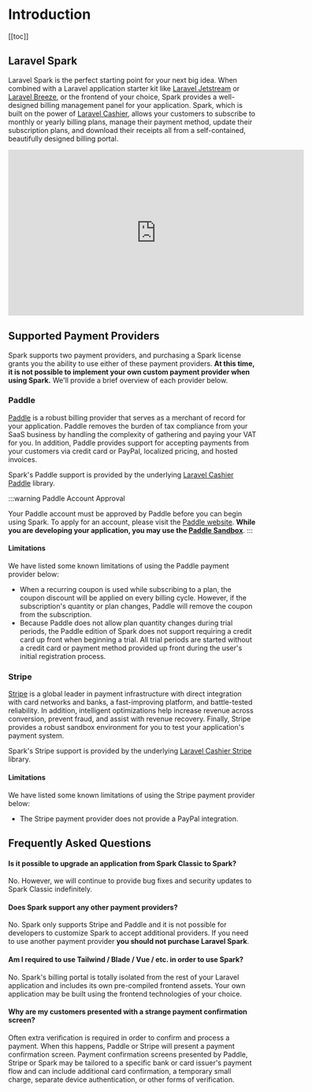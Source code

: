 # Introduction

[[toc]]

## Laravel Spark

Laravel Spark is the perfect starting point for your next big idea. When combined with a Laravel application starter kit like [Laravel Jetstream](https://jetstream.laravel.com) or [Laravel Breeze](https://laravel.com/docs/starter-kits), or the frontend of your choice, Spark provides a well-designed billing management panel for your application. Spark, which is built on the power of [Laravel Cashier](https://laravel.com/docs/billing), allows your customers to subscribe to monthly or yearly billing plans, manage their payment method, update their subscription plans, and download their receipts all from a self-contained, beautifully designed billing portal.

<iframe width="600" height="337" src="https://www.youtube.com/embed/-wAmFagQSzI" frameborder="0" allow="accelerometer; autoplay; clipboard-write; encrypted-media; gyroscope; picture-in-picture" allowfullscreen></iframe>

## Supported Payment Providers

Spark supports two payment providers, and purchasing a Spark license grants you the ability to use either of these payment providers. **At this time, it is not possible to implement your own custom payment provider when using Spark.** We'll provide a brief overview of each provider below.

### Paddle

[Paddle](https://paddle.com) is a robust billing provider that serves as a merchant of record for your application. Paddle removes the burden of tax compliance from your SaaS business by handling the complexity of gathering and paying your VAT for you. In addition, Paddle provides support for accepting payments from your customers via credit card or PayPal, localized pricing, and hosted invoices.

Spark's Paddle support is provided by the underlying [Laravel Cashier Paddle](https://laravel.com/docs/cashier-paddle) library.

:::warning Paddle Account Approval

Your Paddle account must be approved by Paddle before you can begin using Spark. To apply for an account, please visit the [Paddle website](https://paddle.com). **While you are developing your application, you may use the [Paddle Sandbox](https://developer.paddle.com/getting-started/sandbox)**.
:::

#### Limitations

We have listed some known limitations of using the Paddle payment provider below:

- When a recurring coupon is used while subscribing to a plan, the coupon discount will be applied on every billing cycle. However, if the subscription's quantity or plan changes, Paddle will remove the coupon from the subscription.
- Because Paddle does not allow plan quantity changes during trial periods, the Paddle edition of Spark does not support requiring a credit card up front when beginning a trial. All trial periods are started without a credit card or payment method provided up front during the user's initial registration process.

### Stripe

[Stripe](https://stripe.com) is a global leader in payment infrastructure with direct integration with card networks and banks, a fast-improving platform, and battle-tested reliability. In addition, intelligent optimizations help increase revenue across conversion, prevent fraud, and assist with revenue recovery. Finally, Stripe provides a robust sandbox environment for you to test your application's payment system.

Spark's Stripe support is provided by the underlying [Laravel Cashier Stripe](https://laravel.com/docs/billing) library.

#### Limitations

We have listed some known limitations of using the Stripe payment provider below:

- The Stripe payment provider does not provide a PayPal integration.

## Frequently Asked Questions

#### **Is it possible to upgrade an application from Spark Classic to Spark?**

No. However, we will continue to provide bug fixes and security updates to Spark Classic indefinitely.

#### **Does Spark support any other payment providers?**

No. Spark only supports Stripe and Paddle and it is not possible for developers to customize Spark to accept additional providers. If you need to use another payment provider **you should not purchase Laravel Spark**.

#### **Am I required to use Tailwind / Blade / Vue / etc. in order to use Spark?**

No. Spark's billing portal is totally isolated from the rest of your Laravel application and includes its own pre-compiled frontend assets. Your own application may be built using the frontend technologies of your choice.

#### **Why are my customers presented with a strange payment confirmation screen?**

Often extra verification is required in order to confirm and process a payment. When this happens, Paddle or Stripe will present a payment confirmation screen. Payment confirmation screens presented by Paddle, Stripe or Spark may be tailored to a specific bank or card issuer's payment flow and can include additional card confirmation, a temporary small charge, separate device authentication, or other forms of verification.
